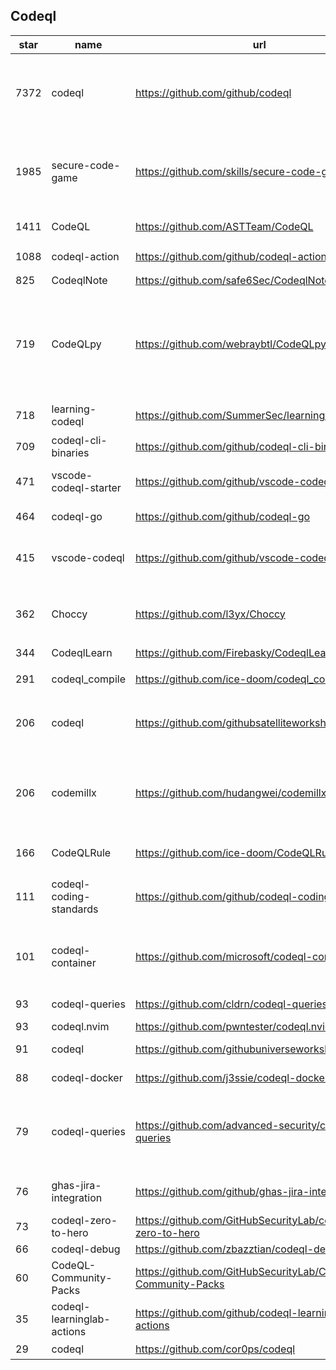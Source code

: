 ## Codeql
|star|name|url|des|
|---|---|---|---|
|7372|codeql|https://github.com/github/codeql|CodeQL: the libraries and queries that power security researchers around the world, as well as code scanning in GitHub Advanced Security|
|1985|secure-code-game|https://github.com/skills/secure-code-game|A GitHub Security Lab initiative, providing an in-repo learning experience, where learners secure intentionally vulnerable code.|
|1411|CodeQL|https://github.com/ASTTeam/CodeQL|《深入理解CodeQL》Finding vulnerabilities with CodeQL.|
|1088|codeql-action|https://github.com/github/codeql-action|Actions for running CodeQL analysis|
|825|CodeqlNote|https://github.com/safe6Sec/CodeqlNote|Codeql学习笔记|
|719|CodeQLpy|https://github.com/webraybtl/CodeQLpy|CodeQLpy是一款基于CodeQL实现的半自动化代码审计工具，目前仅支持java语言。实现从源码反编译，数据库生成，脆弱性发现的全过程，可以辅助代码审计人员快速定位源码可能存在的漏洞。|
|718|learning-codeql|https://github.com/SummerSec/learning-codeql|CodeQL Java 全网最全的中文学习资料|
|709|codeql-cli-binaries|https://github.com/github/codeql-cli-binaries|Binaries for the CodeQL CLI|
|471|vscode-codeql-starter|https://github.com/github/vscode-codeql-starter|Starter workspace to use with the CodeQL extension for Visual Studio Code.|
|464|codeql-go|https://github.com/github/codeql-go|The CodeQL extractor and libraries for Go.|
|415|vscode-codeql|https://github.com/github/vscode-codeql|An extension for Visual Studio Code that adds rich language support for CodeQL|
|362|Choccy|https://github.com/l3yx/Choccy|GitHub项目监控 && CodeQL自动扫描   (GitHub project monitoring && CodeQL automatic analysis)|
|344|CodeqlLearn|https://github.com/Firebasky/CodeqlLearn|记录学习codeql的过程|
|291|codeql_compile|https://github.com/ice-doom/codeql_compile|自动反编译闭源应用，创建codeql数据库|
|206|codeql|https://github.com/githubsatelliteworkshops/codeql|GitHub Satellite 2020 workshops on finding security vulnerabilities with CodeQL for Java/JavaScript.|
|206|codemillx|https://github.com/hudangwei/codemillx|codemillx is a tool for CodeQL, extract the comments in the code and generate codeql module. 强化Go开源项目安全检测(内含开源项目漏洞挖掘方法)|
|166|CodeQLRule|https://github.com/ice-doom/CodeQLRule|个人使用CodeQL编写的一些规则|
|111|codeql-coding-standards|https://github.com/github/codeql-coding-standards|This repository contains CodeQL queries and libraries which support various Coding Standards.|
|101|codeql-container|https://github.com/microsoft/codeql-container|Prepackaged and precompiled github codeql container for rapid analysis, deployment and development.|
|93|codeql-queries|https://github.com/cldrn/codeql-queries|My CodeQL queries collection|
|93|codeql.nvim|https://github.com/pwntester/codeql.nvim|CodeQL plugin for Neovim|
|91|codeql|https://github.com/githubuniverseworkshops/codeql|CodeQL workshops for GitHub Universe|
|88|codeql-docker|https://github.com/j3ssie/codeql-docker|Ready to use docker image for CodeQL|
|79|codeql-queries|https://github.com/advanced-security/codeql-queries|[Deprecated] GitHub's Field Team's CodeQL Custom Queries, Suites, and Configurations. See GitHubSecurityLab/CodeQL-Community-Packs instead|
|76|ghas-jira-integration|https://github.com/github/ghas-jira-integration|Synchronize GitHub Code Scanning alerts to Jira issues|
|73|codeql-zero-to-hero|https://github.com/GitHubSecurityLab/codeql-zero-to-hero|CodeQL zero to hero blog post series challenges|
|66|codeql-debug|https://github.com/zbazztian/codeql-debug||
|60|CodeQL-Community-Packs|https://github.com/GitHubSecurityLab/CodeQL-Community-Packs|Collection of community-driven CodeQL query, library and extension packs|
|35|codeql-learninglab-actions|https://github.com/github/codeql-learninglab-actions|Actions and Images for use in Learning Lab courses for CodeQL|
|29|codeql|https://github.com/cor0ps/codeql|收集规则|